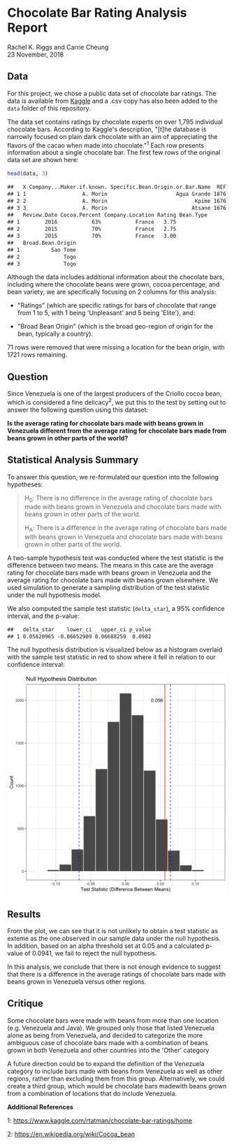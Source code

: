 Chocolate Bar Rating Analysis Report
================
Rachel K. Riggs and Carrie Cheung
<br>23 November, 2018

Data
----

For this project, we chose a public data set of chocolate bar ratings. The data is available from [Kaggle](https://www.kaggle.com/rtatman/chocolate-bar-ratings) and a .csv copy has also been added to the `data` folder of this repository.

The data set contains ratings by chocolate experts on over 1,795 individual chocolate bars. According to Kaggle's description, "\[t\]he database is narrowly focused on plain dark chocolate with an aim of appreciating the flavors of the cacao when made into chocolate."<sup>1</sup> Each row presents information about a single chocolate bar. The first few rows of the original data set are shown here:

``` r
head(data, 3)
```

    ##   X Company...Maker.if.known. Specific.Bean.Origin.or.Bar.Name  REF
    ## 1 1                  A. Morin                      Agua Grande 1876
    ## 2 2                  A. Morin                            Kpime 1676
    ## 3 3                  A. Morin                           Atsane 1676
    ##   Review.Date Cocoa.Percent Company.Location Rating Bean.Type
    ## 1        2016           63%           France   3.75          
    ## 2        2015           70%           France   2.75          
    ## 3        2015           70%           France   3.00          
    ##   Broad.Bean.Origin
    ## 1          Sao Tome
    ## 2              Togo
    ## 3              Togo

Although the data includes additional information about the chocolate bars, including where the chocolate beans were grown, cocoa percentage, and bean variety, we are specifically focusing on 2 columns for this analysis:

-   "Ratings" (which are specific ratings for bars of chocolate that range from 1 to 5, with 1 being 'Unpleasant' and 5 being 'Elite'), and:

-   "Broad Bean Origin" (which is the broad geo-region of origin for the bean, typically a country).

71 rows were removed that were missing a location for the bean origin, with 1721 rows remaining.

Question
--------

Since Venezuela is one of the largest producers of the Criollo cocoa bean, which is considered a fine delicacy<sup>2</sup>, we put this to the test by setting out to answer the following question using this dataset:

**Is the average rating for chocolate bars made with beans grown in Venezuela different from the average rating for chocolate bars made from beans grown in other parts of the world?**

Statistical Analysis Summary
----------------------------

To answer this question, we re-formulated our question into the following hypotheses:

> H<sub>0</sub>: There is no difference in the average rating of chocolate bars made with beans grown in Venezuela and chocolate bars made with beans grown in other parts of the world.
>
> H<sub>A</sub>: There is a difference in the average rating of chocolate bars made with beans grown in Venezuela and chocolate bars made with beans grown in other parts of the world.

A two-sample hypothesis test was conducted where the test statistic is the difference between two means. The means in this case are the average rating for chocolate bars made with beans grown in Venezuela and the average rating for chocolate bars made with beans grown elsewhere. We used simulation to generate a sampling distribution of the test statistic under the null hypothesis model.

We also computed the sample test statistic (`delta_star`), a 95% confidence interval, and the p-value:

    ##   delta_star    lower_ci   upper_ci p_value
    ## 1 0.05620965 -0.06652909 0.06688259  0.0982

The null hypothesis distribution is visualized below as a histogram overlaid with the sample test statistic in red to show where it fell in relation to our confidence interval:

![](../results/choc_ratings_analysis_viz.png)

Results
-------

From the plot, we can see that it is not unlikely to obtain a test statistic as exteme as the one observed in our sample data under the null hypothesis. In addition, based on an alpha threshold set at 0.05 and a calculated p-value of 0.0941, we fail to reject the null hypothesis.

In this analysis, we conclude that there is not enough evidence to suggest that there is a difference in the average ratings of chocolate bars made with beans grown in Venezuela versus other regions.

Critique
--------

Some chocolate bars were made with beans from more than one location (e.g. Venezuela and Java). We grouped only those that listed Venezuela alone as being from Venezuela, and decided to categorize the more ambiguous case of chocolate bars made with a combination of beans grown in both Venezuela and other countries into the 'Other' category

A future direction could be to expand the definition of the Venezuela category to include bars made with beans from Venezuela as well as other regions, rather than excluding them from this group. Alternatively, we could create a third group, which would be chocolate bars madewith beans grown from a combination of locations that do include Venezuela.

**Additional References**

1: <https://www.kaggle.com/rtatman/chocolate-bar-ratings/home>

2: <https://en.wikipedia.org/wiki/Cocoa_bean>
